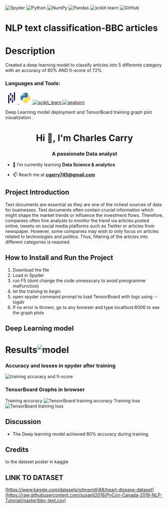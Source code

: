 

![Spyder](https://img.shields.io/badge/Spyder-838485?style=for-the-badge&logo=spyder%20ide&logoColor=maroon)
![Python](https://img.shields.io/badge/python-3670A0?style=for-the-badge&logo=python&logoColor=ffdd54)
![NumPy](https://img.shields.io/badge/numpy-%23013243.svg?style=for-the-badge&logo=numpy&logoColor=white)
![Pandas](https://img.shields.io/badge/pandas-%23150458.svg?style=for-the-badge&logo=pandas&logoColor=white)
![scikit-learn](https://img.shields.io/badge/scikit--learn-%23F7931E.svg?style=for-the-badge&logo=scikit-learn&logoColor=white)
	![GitHub](https://img.shields.io/badge/github-%23121011.svg?style=for-the-badge&logo=github&logoColor=white)


# NLP text classification-BBC articles
 
# Description
 Created a deep learning model to classify articles into 5 differents category with an accuracy of 80% AND fi-score of 72%
 
 <h3 align="left">Languages and Tools:</h3>
<p align="left"> <a href="https://pandas.pydata.org/" target="_blank" rel="noreferrer"> <img src="https://raw.githubusercontent.com/devicons/devicon/2ae2a900d2f041da66e950e4d48052658d850630/icons/pandas/pandas-original.svg" alt="pandas" width="40" height="40"/> </a> <a href="https://www.python.org" target="_blank" rel="noreferrer"> <img src="https://raw.githubusercontent.com/devicons/devicon/master/icons/python/python-original.svg" alt="python" width="40" height="40"/> </a> <a href="https://scikit-learn.org/" target="_blank" rel="noreferrer"> <img src="https://upload.wikimedia.org/wikipedia/commons/0/05/Scikit_learn_logo_small.svg" alt="scikit_learn" width="40" height="40"/> </a> <a href="https://seaborn.pydata.org/" target="_blank" rel="noreferrer"> <img src="https://seaborn.pydata.org/_images/logo-mark-lightbg.svg" alt="seaborn" width="40" height="40"/> </a> </p> 

Deep Learning model deployment and TensorBoard training graph plot visualization .

<h1 align="center">Hi 👋, I'm Charles Carry</h1>
<h3 align="center">A passionate Data analyst</h3>

- 🌱 I’m currently learning **Data Science & analytics**

- 📫 Reach me at **cgarry745@gmail.com**
## Project Introduction
Text documents are essential as they are one of the richest sources of data for 
businesses. Text documents often contain crucial information which might shape 
the market trends or influence the investment flows. Therefore, companies often 
hire analysts to monitor the trend via articles posted online, tweets on social media 
platforms such as Twitter or articles from newspaper. However, some companies 
may wish to only focus on articles related to technologies and politics. Thus, 
filtering of the articles into different categories is required.

## How to Install and Run the Project
1. Download the file
2. Load in Spyder
3. run F5 (dont change the code unnesscary to avoid preogramme malfunction)
4. let the training to begin
5. open spyder command prompt to load TensorBoard with logs using --logdir <filepath>
6. If no error is thrown, go to any browser and type localhost:6006 to see the graph plots
 
 
## Deep Learning model
# Results![model](https://user-images.githubusercontent.com/107659755/175289223-a4542ae3-a59b-4e8d-b8a2-609013098a87.png)

 
### Accuracy and losses in spyder after training
![training accuracy and fi-score](https://user-images.githubusercontent.com/107659755/175289287-9a4da306-ae3f-4b05-b756-e9ad5453ed10.jpg)


### TensorBoard Graphs in browser
 Training accuracy
![TensorBoard training accuracy ](https://user-images.githubusercontent.com/107659755/175289348-e03a42cf-bdf9-47c9-81a3-856c9010adc2.jpg)
 Training loss
![TensorBoard training loss ](https://user-images.githubusercontent.com/107659755/175289351-53199aba-6bfe-493a-9000-3d3959c6d1de.jpg)


## Discussion
- The Deep learning model achieved 80% accuracy during training.

## Credits
to the dataset poster in kaggle
## LINK TO DATASET
[https://www.kaggle.com/datasets/johnsmith88/heart-disease-dataset](https://raw.githubusercontent.com/susanli2016/PyCon-Canada-2019-NLP-Tutorial/master/bbc-text.csv)

